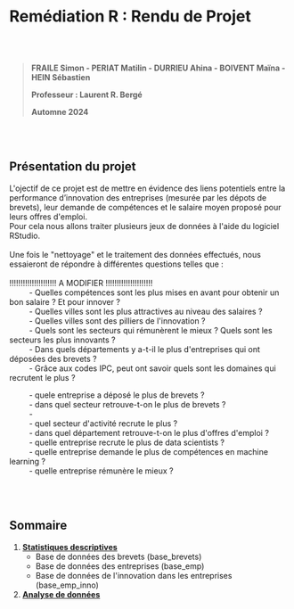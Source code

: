 


# **Remédiation R : Rendu de Projet**  

<br>
<br>

<blockquote>
<p><b>FRAILE Simon - PERIAT Matilin - DURRIEU Ahina - BOIVENT Maïna - HEIN Sébastien</b></p>
<p><b>Professeur : Laurent R. Bergé</b></p>
<p><b>Automne 2024</b></p>
</blockquote>

<br>
<br>



## **Présentation du projet**  

<span style="font-size: 14px;">L'ojectif de ce projet est de mettre en évidence des liens potentiels entre la performance d’innovation des entreprises (mesurée par les dépots de brevets), leur demande de compétences et le salaire moyen proposé pour leurs offres d'emploi.<br>
Pour cela nous allons traiter plusieurs jeux de données à l'aide du logiciel RStudio. <br><br>
Une fois le "nettoyage" et le traitement des données effectués, nous essaieront de répondre à différentes questions telles que : <br><br>
!!!!!!!!!!!!!!!!!!!!! A MODIFIER !!!!!!!!!!!!!!!!!!!!! <br>
&nbsp;&nbsp;&nbsp;&nbsp;&nbsp;&nbsp;&nbsp;&nbsp; - Quelles compétences sont les plus mises en avant pour obtenir un bon salaire ? Et pour innover ? <br>
&nbsp;&nbsp;&nbsp;&nbsp;&nbsp;&nbsp;&nbsp;&nbsp; - Quelles villes sont les plus attractives au niveau des salaires ? <br>
&nbsp;&nbsp;&nbsp;&nbsp;&nbsp;&nbsp;&nbsp;&nbsp; - Quelles villes sont des pilliers de l'innovation ? <br>
&nbsp;&nbsp;&nbsp;&nbsp;&nbsp;&nbsp;&nbsp;&nbsp; - Quels sont les secteurs qui rémunèrent le mieux ? Quels sont les secteurs les plus innovants ? <br>
&nbsp;&nbsp;&nbsp;&nbsp;&nbsp;&nbsp;&nbsp;&nbsp; - Dans quels départements y a-t-il le plus d'entreprises qui ont déposées des brevets ? <br>
&nbsp;&nbsp;&nbsp;&nbsp;&nbsp;&nbsp;&nbsp;&nbsp; - Grâce aux codes IPC, peut ont savoir quels sont les domaines qui recrutent le plus ? <br>


&nbsp;&nbsp;&nbsp;&nbsp;&nbsp;&nbsp;&nbsp;&nbsp; - quele entreprise a déposé le plus de brevets ? <br>
&nbsp;&nbsp;&nbsp;&nbsp;&nbsp;&nbsp;&nbsp;&nbsp; - dans quel secteur retrouve-t-on le plus de brevets ? <br>
&nbsp;&nbsp;&nbsp;&nbsp;&nbsp;&nbsp;&nbsp;&nbsp; - <br>
&nbsp;&nbsp;&nbsp;&nbsp;&nbsp;&nbsp;&nbsp;&nbsp; - quel secteur d'activité recrute le plus ? <br>
&nbsp;&nbsp;&nbsp;&nbsp;&nbsp;&nbsp;&nbsp;&nbsp; - dans quel département retrouve-t-on le plus d'offres d'emploi ? <br>
&nbsp;&nbsp;&nbsp;&nbsp;&nbsp;&nbsp;&nbsp;&nbsp; - quelle entreprise recrute le plus de data scientists ? <br>
&nbsp;&nbsp;&nbsp;&nbsp;&nbsp;&nbsp;&nbsp;&nbsp; - quelle entreprise demande le plus de compétences en machine learning ? <br>
&nbsp;&nbsp;&nbsp;&nbsp;&nbsp;&nbsp;&nbsp;&nbsp; - quelle entreprise rémunère le mieux ? <br>
</i></span><br>


<br>



## **Sommaire**  

1. [**Statistiques descriptives**](statistiques.md)  
   - Base de données des brevets (base_brevets)  
   - Base de données des entreprises (base_emp)  
   - Base de données de l'innovation dans les entreprises (base_emp_inno)  
2. [**Analyse de données**](analyse.md)  
